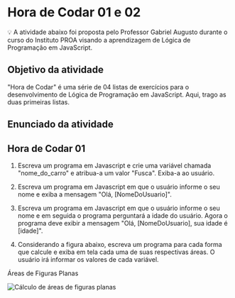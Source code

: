 # Hora de Codar 01 e 02 
💡 A atividade abaixo foi proposta pelo Professor Gabriel Augusto durante o curso do Instituto PROA visando a aprendizagem de Lógica de Programação em JavaScript.


## Objetivo da atividade 

"Hora de Codar" é uma série de 04 listas de exercícios para o desenvolvimento de Lógica de Programação em JavaScript. Aqui, trago as duas primeiras listas.


## Enunciado da atividade 

## Hora de Codar 01 

1. Escreva um programa em Javascript e crie uma variável chamada "nome_do_carro" e atribua-a um valor "Fusca". Exiba-a ao usuário.
   
2. Escreva um programa em Javascript em que o usuário informe o seu nome e exiba a mensagem "Olá, [NomeDoUsuario]".
   
3. Escreva um programa em Javascript em que o usuário informe o seu nome e em seguida o programa perguntará a idade do usuário. Agora o programa deve exibir a mensagem "Olá, [NomeDoUsuario], sua idade é [idade]".

4. Considerando a figura abaixo, escreva um programa para cada forma que calcule e exiba em tela cada uma de suas respectivas áreas. O usuário irá informar os valores de cada variável.

Áreas de Figuras Planas

<img src="./src/resolucao01.png" alt="Cálculo de áreas de figuras planas">
